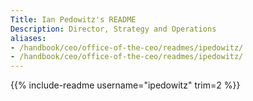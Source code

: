 ```yaml
---
Title: Ian Pedowitz's README
Description: Director, Strategy and Operations
aliases:
- /handbook/ceo/office-of-the-ceo/readmes/ipedowitz/
- /handbook/ceo/office-of-the-ceo/readmes/ipedowitz/
---
```


{{% include-readme username="ipedowitz" trim=2 %}}

<style>
    #connect-with-me + p > a > img {
        margin-left: 20px !important;
        height: 25px !important;
    }
</style>
